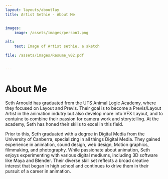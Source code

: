 ```yaml
---
layout: layouts/aboutlay
title: Artist Sethie - About Me


images:
    image: /assets/images/person1.png

alt:
    text: Image of Artist sethie, a sketch

file: /assets/images/Resume_v02.pdf


---
```

# About Me  

Seth Arnould has graduated from the UTS Animal Logic Academy, where they focused on Layout and Previs. Their goal is to become a Previs/Layout Artist in the animation indutry but also develop more into VFX Layout, and to contuine to combine their passion for camera work and storytelling. At the academy, Seth has honed their skills to excel in this field.

Prior to this, Seth graduated with a degree in Digital Media from the University of Canberra, specializing in all things Digital Media. They gained experience in animation, sound design, web design, Motion graphics, filmmaking, and photography. While passionate about animation, Seth enjoys experimenting with various digital mediums, including 3D software like Maya and Blender. Their diverse skill set reflects a broad creative interest that began in high school and continues to drive them in their pursuit of a career in animation.







